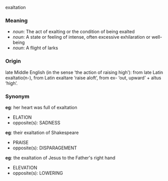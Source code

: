 exaltation
### Meaning
+ _noun_: The act of exalting or the condition of being exalted
+ _noun_: A state or feeling of intense, often excessive exhilaration or well-being
+ _noun_: A flight of larks

### Origin

late Middle English (in the sense ‘the action of raising high’): from late Latin exaltatio(n-), from Latin exaltare ‘raise aloft’, from ex- ‘out, upward’ + altus ‘high’.

### Synonym

__eg__: her heart was full of exaltation

+ ELATION
+ opposite(s): SADNESS

__eg__: their exaltation of Shakespeare

+ PRAISE
+ opposite(s): DISPARAGEMENT

__eg__: the exaltation of Jesus to the Father's right hand

+ ELEVATION
+ opposite(s): LOWERING


